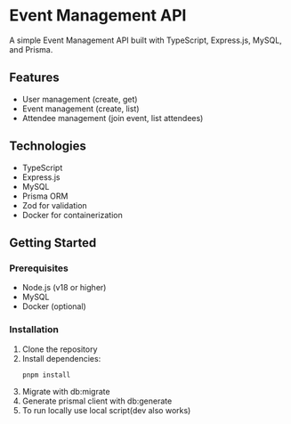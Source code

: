 # Event Management API

A simple Event Management API built with TypeScript, Express.js, MySQL, and Prisma.

## Features

- User management (create, get)
- Event management (create, list)
- Attendee management (join event, list attendees)

## Technologies

- TypeScript
- Express.js
- MySQL
- Prisma ORM
- Zod for validation
- Docker for containerization

## Getting Started

### Prerequisites

- Node.js (v18 or higher)
- MySQL
- Docker (optional)

### Installation

1. Clone the repository
2. Install dependencies:
   ```bash
   pnpm install
   ```
3. Migrate with db:migrate
4. Generate prismal client with db:generate
5. To run locally use local script(dev also works)
   
